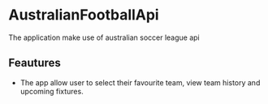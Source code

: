# AustralianFootballApi
The application make use of australian soccer league api
## Feautures
- The app allow user to select their favourite team, view team history and upcoming fixtures.
